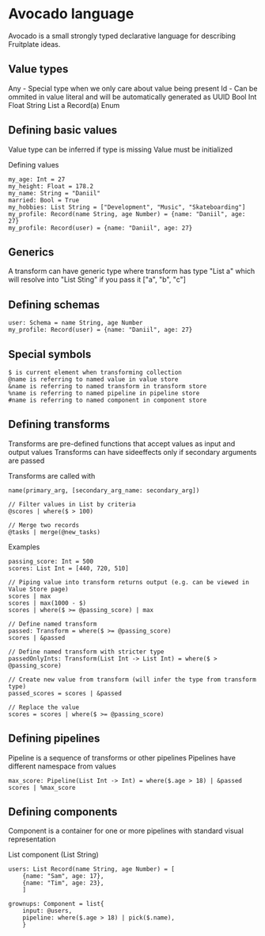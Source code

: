 # Avocado language

Avocado is a small strongly typed declarative language for describing Fruitplate ideas.

## Value types

Any - Special type when we only care about value being present
Id - Can be ommited in value literal and will be automatically generated as UUID
Bool
Int
Float
String
List a
Record(a)
Enum

## Defining basic values

Value type can be inferred if type is missing
Value must be initialized

Defining values
```
my_age: Int = 27
my_height: Float = 178.2
my_name: String = "Daniil"
married: Bool = True
my_hobbies: List String = ["Development", "Music", "Skateboarding"]
my_profile: Record(name String, age Number) = {name: "Daniil", age: 27}
my_profile: Record(user) = {name: "Daniil", age: 27}
```

## Generics

A transform can have generic type
where transform has type "List a"
which will resolve into "List Sting" if you pass it ["a", "b", "c"]

## Defining schemas

```
user: Schema = name String, age Number
my_profile: Record(user) = {name: "Daniil", age: 27}
```

## Special symbols
```
$ is current element when transforming collection
@name is referring to named value in value store
&name is referring to named transform in transform store
%name is referring to named pipeline in pipeline store
#name is referring to named component in component store
```

## Defining transforms

Transforms are pre-defined functions that accept values as input and output values
Transforms can have sideeffects only if secondary arguments are passed

Transforms are called with
```
name(primary_arg, [secondary_arg_name: secondary_arg])

// Filter values in List by criteria
@scores | where($ > 100)

// Merge two records
@tasks | merge(@new_tasks)
```

Examples
```
passing_score: Int = 500
scores: List Int = [440, 720, 510]

// Piping value into transform returns output (e.g. can be viewed in Value Store page)
scores | max
scores | max(1000 - $)
scores | where($ >= @passing_score) | max

// Define named transform
passed: Transform = where($ >= @passing_score)
scores | &passed

// Define named transform with stricter type
passedOnlyInts: Transform(List Int -> List Int) = where($ > @passing_score)

// Create new value from transform (will infer the type from transform type)
passed_scores = scores | &passed

// Replace the value
scores = scores | where($ >= @passing_score)
```
## Defining pipelines

Pipeline is a sequence of transforms or other pipelines
Pipelines have different namespace from values

```
max_score: Pipeline(List Int -> Int) = where($.age > 18) | &passed
scores | %max_score
```

## Defining components

Component is a container for one or more pipelines with standard visual representation

List component (List String)
```
users: List Record(name String, age Number) = [
    {name: "Sam", age: 17},
    {name: "Tim", age: 23},
    ]

grownups: Component = list{
    input: @users,
    pipeline: where($.age > 18) | pick($.name),
    }
```